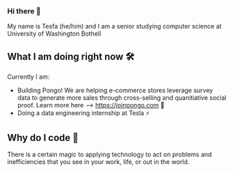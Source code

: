 ### Hi there 👋
My name is Tesfa (he/him) and I am a senior studying computer science at University of Washington Bothell

## What I am doing right now 🛠️
Currently I am:
- Building Pongo! We are helping e-commerce stores leverage survey data to generate more sales through cross-selling and quanitiative social proof. Learn more here --> https://joinpongo.com 🦧
- Doing a data engineering internship at Tesla ⚡

## Why do I code 💫
There is a certain magic to applying technology to act on problems and inefficiencies that you see in your work, life, or out in the world. 
